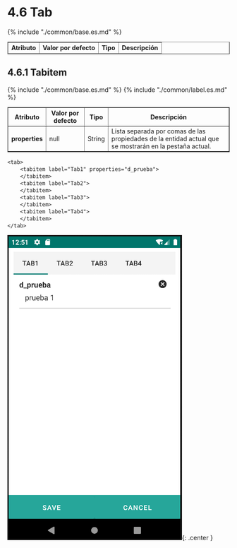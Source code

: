 # 4.6 Tab

<table border="1">
    <thead>
        <tr>
            <th colspan="2">Atributo</th>
            <th>Valor por defecto</th>
            <th>Tipo</th>
            <th>Descripción</th>
         </tr>
    </thead>
    <tbody>
        {% include "./common/base.es.md" %}
    </tbody>
</table>

## 4.6.1 Tabitem

<table border="1">
    <thead>
        <tr>
            <th colspan="2">Atributo</th>
            <th>Valor por defecto</th>
            <th>Tipo</th>
            <th>Descripción</th>
         </tr>
    </thead>
    <tbody>
        {% include "./common/base.es.md" %}
        {% include "./common/label.es.md" %}
        <tr>
            <td colspan="2"><strong>properties</strong></td>
            <td>null</td>
            <td>String</td>
            <td>Lista separada por comas de las propiedades de la entidad actual que se mostrarán en la pestaña actual.</td>
        </tr>
    </tbody>
</table>

    <tab>
        <tabitem label="Tab1" properties="d_prueba">
        </tabitem>
        <tabitem label="Tab2">
        </tabitem>
        <tabitem label="Tab3">
        </tabitem>
        <tabitem label="Tab4">
        </tabitem>
    </tab>

![img.png](../img/tabs.png){: .center }